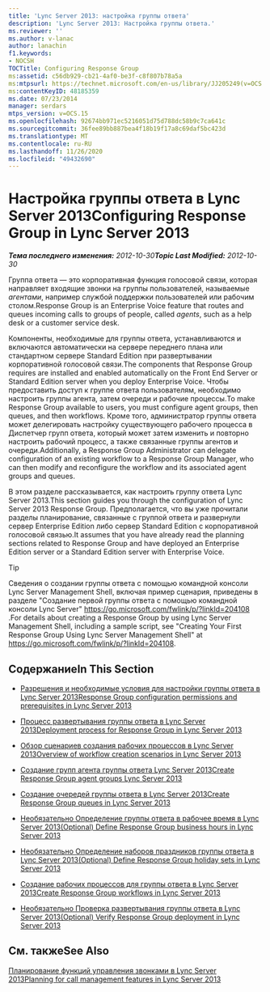 ```yaml
---
title: 'Lync Server 2013: настройка группы ответа'
description: 'Lync Server 2013: Настройка группы ответа.'
ms.reviewer: ''
ms.author: v-lanac
author: lanachin
f1.keywords:
- NOCSH
TOCTitle: Configuring Response Group
ms:assetid: c56db929-cb21-4af0-be3f-c8f807b78a5a
ms:mtpsurl: https://technet.microsoft.com/en-us/library/JJ205249(v=OCS.15)
ms:contentKeyID: 48185359
ms.date: 07/23/2014
manager: serdars
mtps_version: v=OCS.15
ms.openlocfilehash: 92674bb971ec5216051d75d788dc58b9c7ca641c
ms.sourcegitcommit: 36fee89bb887bea4f18b19f17a8c69daf5bc423d
ms.translationtype: MT
ms.contentlocale: ru-RU
ms.lasthandoff: 11/26/2020
ms.locfileid: "49432690"
---
```

# <a name="configuring-response-group-in-lync-server-2013"></a><span data-ttu-id="6db6e-103">Настройка группы ответа в Lync Server 2013</span><span class="sxs-lookup"><span data-stu-id="6db6e-103">Configuring Response Group in Lync Server 2013</span></span>

<div data-xmlns="http://www.w3.org/1999/xhtml">

<div class="topic" data-xmlns="http://www.w3.org/1999/xhtml" data-msxsl="urn:schemas-microsoft-com:xslt" data-cs="https://msdn.microsoft.com/">

<div data-asp="https://msdn2.microsoft.com/asp">



</div>

<div id="mainSection">

<div id="mainBody"><span data-ttu-id="6db6e-104">

<span> </span></span><span class="sxs-lookup"><span data-stu-id="6db6e-104">

<span> </span></span></span>

<span data-ttu-id="6db6e-105">_**Тема последнего изменения:** 2012-10-30_</span><span class="sxs-lookup"><span data-stu-id="6db6e-105">_**Topic Last Modified:** 2012-10-30_</span></span>

<span data-ttu-id="6db6e-106">Группа ответа — это корпоративная функция голосовой связи, которая направляет входящие звонки на группы пользователей, называемые *агентами*, например службой поддержки пользователей или рабочим столом.</span><span class="sxs-lookup"><span data-stu-id="6db6e-106">Response Group is an Enterprise Voice feature that routes and queues incoming calls to groups of people, called *agents*, such as a help desk or a customer service desk.</span></span>

<span data-ttu-id="6db6e-107">Компоненты, необходимые для группы ответа, устанавливаются и включаются автоматически на сервере переднего плана или стандартном сервере Standard Edition при развертывании корпоративной голосовой связи.</span><span class="sxs-lookup"><span data-stu-id="6db6e-107">The components that Response Group requires are installed and enabled automatically on the Front End Server or Standard Edition server when you deploy Enterprise Voice.</span></span> <span data-ttu-id="6db6e-108">Чтобы предоставить доступ к группе ответа пользователям, необходимо настроить группы агента, затем очереди и рабочие процессы.</span><span class="sxs-lookup"><span data-stu-id="6db6e-108">To make Response Group available to users, you must configure agent groups, then queues, and then workflows.</span></span> <span data-ttu-id="6db6e-109">Кроме того, администратор группы ответа может делегировать настройку существующего рабочего процесса в Диспетчер групп ответа, который может затем изменить и повторно настроить рабочий процесс, а также связанные группы агентов и очереди.</span><span class="sxs-lookup"><span data-stu-id="6db6e-109">Additionally, a Response Group Administrator can delegate configuration of an existing workflow to a Response Group Manager, who can then modify and reconfigure the workflow and its associated agent groups and queues.</span></span>

<span data-ttu-id="6db6e-110">В этом разделе рассказывается, как настроить группу ответа Lync Server 2013.</span><span class="sxs-lookup"><span data-stu-id="6db6e-110">This section guides you through the configuration of Lync Server 2013 Response Group.</span></span> <span data-ttu-id="6db6e-111">Предполагается, что вы уже прочитали разделы планирование, связанные с группой ответа и развернули сервер Enterprise Edition либо сервер Standard Edition с корпоративной голосовой связью.</span><span class="sxs-lookup"><span data-stu-id="6db6e-111">It assumes that you have already read the planning sections related to Response Group and have deployed an Enterprise Edition server or a Standard Edition server with Enterprise Voice.</span></span>

<div>


> [!TIP]  
> <span data-ttu-id="6db6e-112">Сведения о создании группы ответа с помощью командной консоли Lync Server Management Shell, включая пример сценария, приведены в разделе "Создание первой группы ответа с помощью командной консоли Lync Server" <A href="https://go.microsoft.com/fwlink/p/?linkid=204108">https://go.microsoft.com/fwlink/p/?linkId=204108</A> .</span><span class="sxs-lookup"><span data-stu-id="6db6e-112">For details about creating a Response Group by using Lync Server Management Shell, including a sample script, see "Creating Your First Response Group Using Lync Server Management Shell" at <A href="https://go.microsoft.com/fwlink/p/?linkid=204108">https://go.microsoft.com/fwlink/p/?linkId=204108</A>.</span></span>



</div>

<div>

## <a name="in-this-section"></a><span data-ttu-id="6db6e-113">Содержание</span><span class="sxs-lookup"><span data-stu-id="6db6e-113">In This Section</span></span>

  - [<span data-ttu-id="6db6e-114">Разрешения и необходимые условия для настройки группы ответа в Lync Server 2013</span><span class="sxs-lookup"><span data-stu-id="6db6e-114">Response Group configuration permissions and prerequisites in Lync Server 2013</span></span>](lync-server-2013-response-group-configuration-permissions-and-prerequisites.md)

  - [<span data-ttu-id="6db6e-115">Процесс развертывания группы ответа в Lync Server 2013</span><span class="sxs-lookup"><span data-stu-id="6db6e-115">Deployment process for Response Group in Lync Server 2013</span></span>](lync-server-2013-deployment-process-for-response-group.md)

  - [<span data-ttu-id="6db6e-116">Обзор сценариев создания рабочих процессов в Lync Server 2013</span><span class="sxs-lookup"><span data-stu-id="6db6e-116">Overview of workflow creation scenarios in Lync Server 2013</span></span>](lync-server-2013-overview-of-workflow-creation-scenarios.md)

  - [<span data-ttu-id="6db6e-117">Создание групп агента группы ответа Lync Server 2013</span><span class="sxs-lookup"><span data-stu-id="6db6e-117">Create Response Group agent groups Lync Server 2013</span></span>](lync-server-2013-create-response-group-agent-groups.md)

  - [<span data-ttu-id="6db6e-118">Создание очередей группы ответа в Lync Server 2013</span><span class="sxs-lookup"><span data-stu-id="6db6e-118">Create Response Group queues in Lync Server 2013</span></span>](lync-server-2013-create-response-group-queues.md)

  - [<span data-ttu-id="6db6e-119">Необязательно Определение группы ответа в рабочее время в Lync Server 2013</span><span class="sxs-lookup"><span data-stu-id="6db6e-119">(Optional) Define Response Group business hours in Lync Server 2013</span></span>](lync-server-2013-optional-define-response-group-business-hours.md)

  - [<span data-ttu-id="6db6e-120">Необязательно Определение наборов праздников группы ответа в Lync Server 2013</span><span class="sxs-lookup"><span data-stu-id="6db6e-120">(Optional) Define Response Group holiday sets in Lync Server 2013</span></span>](lync-server-2013-optional-define-response-group-holiday-sets.md)

  - [<span data-ttu-id="6db6e-121">Создание рабочих процессов для группы ответа в Lync Server 2013</span><span class="sxs-lookup"><span data-stu-id="6db6e-121">Create Response Group workflows in Lync Server 2013</span></span>](lync-server-2013-create-response-group-workflows.md)

  - [<span data-ttu-id="6db6e-122">Необязательно Проверка развертывания группы ответа в Lync Server 2013</span><span class="sxs-lookup"><span data-stu-id="6db6e-122">(Optional) Verify Response Group deployment in Lync Server 2013</span></span>](lync-server-2013-optional-verify-response-group-deployment.md)

</div>

<div>

## <a name="see-also"></a><span data-ttu-id="6db6e-123">См. также</span><span class="sxs-lookup"><span data-stu-id="6db6e-123">See Also</span></span>


[<span data-ttu-id="6db6e-124">Планирование функций управления звонками в Lync Server 2013</span><span class="sxs-lookup"><span data-stu-id="6db6e-124">Planning for call management features in Lync Server 2013</span></span>](lync-server-2013-planning-for-call-management-features.md)  
  

<span data-ttu-id="6db6e-125"></div>

</div>

<span> </span>

</div>

</div>

</span><span class="sxs-lookup"><span data-stu-id="6db6e-125"></div>

</div>

<span> </span>

</div>

</div>

</span></span></div>

